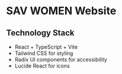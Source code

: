 # SAV WOMEN Website

## Technology Stack
- React + TypeScript + Vite
- Tailwind CSS for styling
- Radix UI components for accessibility
- Lucide React for icons
